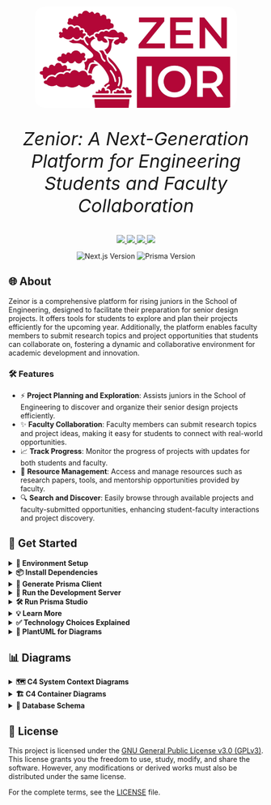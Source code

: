 <p align="center">
  <img src="./public/images/logo-nobg.png" alt="Zeinor Logo" width="400" style="border-radius: 20px;">
</p>

<p align="center" style="font-size: 36px;">
  <em> Zenior: A Next-Generation Platform for Engineering Students and Faculty Collaboration</em>
</p>

<p align="center">
    <a href="https://github.com/CSEN-SCU/csen-174-f24-project-zenior/releases" alt="Pre-release">
        <img src="https://img.shields.io/badge/release-v0.1.0--alpha-orange" />
    </a>
    <a href="https://github.com/CSEN-SCU/csen-174-f24-project-zenior/blob/main/LICENSE" alt="License Badge">
        <img src="https://img.shields.io/github/license/CSEN-SCU/csen-174-f24-project-zenior" />
    </a>
    <a href="https://github.com/CSEN-SCU/csen-174-f24-project-zenior/commits" alt="Last Commit">
        <img src="https://img.shields.io/github/last-commit/CSEN-SCU/csen-174-f24-project-zenior" />
    </a>
    <a href="https://github.com/CSEN-SCU/csen-174-f24-project-zenior/graphs/contributors" alt="Contributors">
        <img src="https://img.shields.io/github/contributors/CSEN-SCU/csen-174-f24-project-zenior" />
    </a>
</p>

<p align="center">
    <img src="https://img.shields.io/badge/Next.js-15.0.2-blue" alt="Next.js Version"/>
    <img src="https://img.shields.io/badge/Prisma-5.22-blue" alt="Prisma Version"/>
</p>

## 🌐 About

Zeinor is a comprehensive platform for rising juniors in the School of Engineering, designed to facilitate their preparation for senior design projects. It offers tools for students to explore and plan their projects efficiently for the upcoming year. Additionally, the platform enables faculty members to submit research topics and project opportunities that students can collaborate on, fostering a dynamic and collaborative environment for academic development and innovation.

### 🛠️ Features

- ⚡ **Project Planning and Exploration**: Assists juniors in the School of Engineering to discover and organize their senior design projects efficiently.
- ✨ **Faculty Collaboration**: Faculty members can submit research topics and project ideas, making it easy for students to connect with real-world opportunities.
- 📈 **Track Progress**: Monitor the progress of projects with updates for both students and faculty.
- 💼 **Resource Management**: Access and manage resources such as research papers, tools, and mentorship opportunities provided by faculty.
- 🔍 **Search and Discover**: Easily browse through available projects and faculty-submitted opportunities, enhancing student-faculty interactions and project discovery.

## 🚀 Get Started

<details>
  <summary><strong>🔧 Environment Setup</strong></summary>

Get the `.env` file from the project Google Drive and place it in the root of the project (next to `package.json`).

</details>

<details>
  <summary><strong>📦 Install Dependencies</strong></summary>

```bash
npm install
```

</details>

<details>
  <summary><strong>🔄 Generate Prisma Client</strong></summary>

```bash
npx prisma generate
```

</details>

<details>
  <summary><strong>🚀 Run the Development Server</strong></summary>

```bash
npm run dev
```

Open [http://localhost:3000](http://localhost:3000) with your browser to see the result.

</details>

<details>
  <summary><strong>🛠️ Run Prisma Studio</strong></summary>

(Optional) Run Prisma Studio to visually work with the database:

```bash
npx prisma studio
```

</details>

<details>
  <summary><strong>💡 Learn More</strong></summary>

To learn more about the technology used in this project, take a look at the following resources:

- [Next.js Documentation](https://nextjs.org/docs) - Learn about Next.js features and API.
- [Learn Next.js](https://nextjs.org/learn) - An interactive Next.js tutorial.
- [React Docs](https://react.dev/) - React documentation with examples and references.
- [Tailwind CSS Documentation](https://tailwindcss.com/docs) - Learn how to use Tailwind utility classes.
- [Prisma Documentation](https://www.prisma.io/docs/orm) - Learn about Prisma ORM.
- [Shadcn/ui Documentation](https://ui.shadcn.com/docs) - Learn about Shadcn/ui components and examples.

</details>

<details>
    <summary><strong>✅ Technology Choices Explained</strong></summary>

- **React** - React is a JavaScript library for building user interfaces.
  It is backed by a large company and maintained a community of individual developers, making it
  both reliable and open, with a large number of libraries and tools available.
  Compared to Vue, Angular, and Svelte (other popular frontend frameworks), React is the most
  popular and has the most libraries and packages avaliable. It's also the most widely used
  frontend framework in the industry, making it a great skill to learn.
- **Next.js** - Next.js is a React framework that provides a solution for server-side rendering,
  static site generation, and more. It's backed by Vercel, a company that provides hosting and
  ecosystem for React and Next.js.
- **Prisma** - Prisma is a modern database toolkit that makes it easy to work with databases.
  It provides an ORM (Object-Relational Mapping) that allows you to interact with the database
  using JavaScript objects. It also provides a schema migration tool that allows you to easily
  update the database schema. Prisma is a great choice for this project because it provides a
  simple and easy-to-use API for working with databases and a studio web client to visually
  interact wit hthe database without the need to share Supabase accounts and credentials.
- **Supabase** - Supabase is an open-source alternative to Firebase that provides a suite of
  tools for building web applications. It includes a database, authentication, and storage
  services, as well as a real-time subscription service. Supabase is a great choice for this
  project because it is free and open source, which doesn't tie us to a proprietary platform
  and allows us to host the database ourselves if we decide to. Compared to Firebase, Supabase
  is more open and flexible, and it provides a more modern and developer-friendly API that
  integrates with Prisma and allows us to easily switch database providers.
- **Tailwind CSS** - Tailwind CSS is a utility-first CSS framework that provides a set of
  utility classes that can be used to style HTML elements. It is a great choice for this project
  because it allows us to quickly style the UI without writing custom CSS. It also provides a
  consistent and maintainable way to style the UI, making it easy to update and modify the
  styles as needed. Compared to other CSS frameworks like Bootstrap and Material-UI, Tailwind CSS
  is more flexible and customizable, allowing us to create a unique and modern design for the
  project that doesn't look like a generic template.
- **Shadcn/ui** - Shadcn/ui is a React component library that provides a set of reusable UI
  components that can be used to build web applications. It is a great choice for this project
  because it provides a set of modern and responsive components that can be easily customized
  and styled using Tailwind CSS. It also provides a consistent and cohesive design for the
  project, making it easy to create a professional and polished UI. Compared to other component
  libraries like Material-UI and Ant Design, Shadcn/ui is more lightweight and flexible, allowing
  us to easily integrate it with Tailwind CSS and customize the components to fit the design of
  the project. It also gives us the access to the source code of the used components, which
  allows us to change and modify them as needed, to achive a unique design for the project.

</details>

<details>
  <summary><strong>🍃 PlantUML for Diagrams</strong></summary>

The "diagrams" folder will be to hold diagrams that may change over time. Check out [PlantUML](https://plantuml.com/).  
 You can generate the images directly with the VS Code extension called "PlantUML." Go to settings and find Plantuml: Server and make sure it is set to "https://www.plantuml.com/plantuml",
also ensure that **PlantUML: Render** is set to **PlantUML Server**. To do this, go to settings, search for **PlantUML: Render**, and choose **PlantUML Server** from the dropdown.
You need also need **Java** installed on your system for PlantUML to work.

To preview a diagram, use the command palette (`Ctrl + Shift + P` or `Cmd + Shift + P` on Mac), type **"PlantUML: Preview Current Diagram"**, and select it.  
 To save a diagram as an image, use **"PlantUML: Save Current Diagram As..."** and choose the image format you prefer.

Here, to ensure all generated diagrams are saved in the correct location, set **PlantUML: Export Out Dir** in VS Code settings to `./diagrams/images`. This will automatically save all exported images to the `diagrams/images` folder, keeping them organized.

Optional, but to set the Diagrams Root, go to settings, search for **PlantUML: Diagrams Root**, and set it to the folder where you store your diagrams (e.g., `./diagrams`).

To create C4 model diagrams, you can use the [C4-PlantUML library](https://github.com/plantuml-stdlib/C4-PlantUML). Clone or download the repository, and include it in your diagram with `!includeC4_Container.puml` to access the C4 elements. In this repository, we use the always up-to-date version of the C4-PlantUML library directly from GitHub. To use it in your PlantUML diagrams, simply include the following line at the top of your `.puml` file: `!include https://raw.githubusercontent.com/plantuml-stdlib/C4-PlantUML/master/C4_Container.puml`. This ensures that you always have the latest version of the library without needing to manage any files locally.

</details>

## 📊 Diagrams

<details>
  <summary><strong>🗺️  C4 System Context Diagrams</strong></summary>

<img src="public/images/systemcontext2.png" alt="System Context Diagram 2" width="1200px">

<img src="diagrams/images/systemcontext/systemcontext.png" alt="System Context Diagram" width="1200px">

</details>

<details>
  <summary><strong>🏗️ C4 Container Diagrams</strong></summary>

<img src="public/images/container2.png" alt="Container Diagram 2" width="1200px">

<img src="diagrams/images/containerdiagram/containerdiagram.png" alt="Container Diagram" width="1200px">

</details>

<details>
  <summary><strong>📗 Database Schema</strong></summary>

<img src="diagrams/images/schemaupdate/schemaupdate.png" alt="Database Schema" width="1200px">

</details>

## 📜 License

This project is licensed under the [GNU General Public License v3.0 (GPLv3)](https://www.gnu.org/licenses/gpl-3.0.html). This license grants you the freedom to use, study, modify, and share the software. However, any modifications or derived works must also be distributed under the same license.

For the complete terms, see the [LICENSE](./LICENSE) file.
